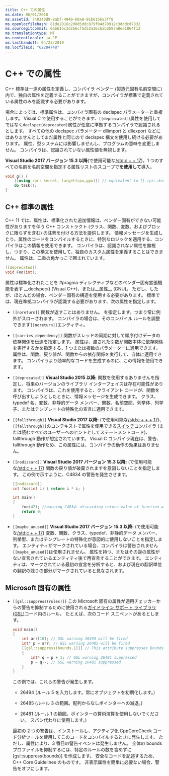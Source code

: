 ```yaml
---
title: C++ での属性
ms.date: 06/01/2018
ms.assetid: 748340d9-8abf-4940-b0a0-91b6156a3ff8
ms.openlocfilehash: 81de2816c208d5ddc879f04d70912c3dddcd7832
ms.sourcegitcommit: 0ab61bc3d2b6cfbd52a16c6ab2b97a8ea1864f12
ms.translationtype: MT
ms.contentlocale: ja-JP
ms.lasthandoff: 04/23/2019
ms.locfileid: "62284748"
---
```

# <a name="attributes-in-c"></a>C++ での属性

C++ 標準は一連の属性を定義し、コンパイラ ベンダー (製造元固有名前空間に) 内で、独自の属性を定義することができますが、コンパイラが標準で定義されている属性のみを認識する必要があります。

場合によっては、標準属性は、コンパイラ固有の declspec パラメーターと重複します。 Visual C で使用することができます、`[[deprecated]]`属性を使用してではなく`declspec(deprecated)`属性が任意に準拠するコンパイラで認識されるとします。 すべての他の declspec パラメーター dllimport と dllexport などにはありませんとしてまだ属性と同じので declspec 構文を使用し続ける必要があります。 属性、型システムには影響しませんし、プログラムの意味を変更しません。 コンパイラは、認識されていない属性値を無視します。

**Visual Studio 2017 バージョン 15.3 以降**(で使用可能な[/std:c + + 17](../build/reference/std-specify-language-standard-version.md))。1 つのすべての名前を名前空間を指定する属性リストのスコープで**を使用して**導入。

```cpp
void g() {
    [[using rpr: kernel, target(cpu,gpu)]] // equivalent to [[ rpr::kernel, rpr::target(cpu,gpu) ]]
    do task();
}
```

## <a name="c-standard-attributes"></a>C++ 標準の属性

C++ 11 では、属性は、標準化された追加情報は、ベンダー固有ができない可能性がありますを伴う C++ コンストラクト (クラス、関数、変数、およびブロックに限らずを含む) の注釈を付ける方法を提供します。 情報メッセージを生成したり、属性のコードをコンパイルするときに、特別なロジックを適用する、コンパイラはこの情報を使用できます。 コンパイラは、認識されない属性を無視し、つまり、この構文を使用して、独自のカスタム属性を定義することはできません。 属性は、二重の角かっこで囲まれています。

```cpp
[[deprecated]]
void Foo(int);
```

属性は標準化されたことを #pragma ディレクティブなどのベンダー固有拡張機能を表す __declspec() (Visual C++)、または&#95;&#95;属性&#95;&#95; (GNU)。 ただし、したが、ほとんどの場合、ベンダー固有の構造を使用する必要があります。 標準では、現在準拠コンパイラが認識する必要があります、次の属性を指定します。

- `[[noreturn]]` 関数が返すことはありません。 を指定します。つまり常に例外がスローされます。 コンパイラの場合は、そのコンパイル ルールを調整できます`[[noreturn]]`エンティティ。

- `[[carries_dependency]]` 関数がスレッドの同期に対して順序付けデータの依存関係を伝達を指定します。 属性は、渡された引数が関数本体に依存関係を実行するかを指定する、1 つまたは複数のパラメーターに適用できます。 属性は、関数、戻り値が、関数からの依存関係を実行して、自体に適用できます。 コンパイラより効率的なコードを生成するのに、この情報を使用できます。

- `[[deprecated]]` **Visual Studio 2015 以降:** 関数を使用するありませんを指定し、将来のバージョンのライブラリ インターフェイスは存在可能性があります。 コンパイラは、これを使用すると、クライアント コードが、関数を呼び出すしようとしたときに、情報メッセージを生成できます。 クラス、typedef 名、変数、非静的データ メンバー、関数、名前空間、列挙体、列挙子、またはテンプレートの特殊化の宣言に適用できます。

- `[[fallthrough]]` **Visual Studio 2017 以降:** (で使用可能な[/std:c + + + 17](../build/reference/std-specify-language-standard-version.md))、`[[fallthrough]]`のコンテキストで属性を使用できる[スイッチ](switch-statement-cpp.md)コンパイラ (または読むすべてのユーザーへのヒントとしてステートメントコード)、fallthrough 動作が想定されています。 Visual C コンパイラ現在は、警告、fallthrough 動作ため、この属性には、コンパイラの動作の効果はありません。

- `[[nodiscard]]` **Visual Studio 2017 バージョン 15.3 以降:** (で使用可能な[/std:c + + 17](../build/reference/std-specify-language-standard-version.md)) 関数の戻り値が破棄されますを意図しないことを指定します。 この例で示すように、C4834 の警告を発生させます。

    ```cpp
    [[nodiscard]]
    int foo(int i) { return i * i; }

    int main()
    {
        foo(42); //warning C4834: discarding return value of function with 'nodiscard' attribute
        return 0;
    }
    ```

- `[[maybe_unused]]` **Visual Studio 2017 バージョン 15.3 以降:** (で使用可能な[/std:c + + 17](../build/reference/std-specify-language-standard-version.md)) 変数、関数、クラス、typedef、非静的データ メンバー、列挙型、またはテンプレートの特殊化が意図的に使用しないことを指定します。 エンティティがマークされている場合、コンパイラは警告されません`[[maybe_unused]]`は使用されません。 属性を持つ、またはその逆の属性がない宣言されているエンティティ後で再宣言することができます。 エンティティは、マークされている最初の宣言を分析すると、および現在の翻訳単位の翻訳の残りの部分がマークされていると見なされます。

## <a name="microsoft-specific-attributes"></a>Microsoft 固有の属性

- `[[gsl::suppress(rules)]]` この Microsoft 固有の属性が適用チェッカーからの警告を抑制するために使用される[ガイドライン サポート ライブラリ (GSL)](https://github.com/Microsoft/GSL)コード内のルール。 たとえば、次のコード スニペットがあるとします。

    ```cpp
    void main()
    {
        int arr[10]; // GSL warning 26494 will be fired
        int* p = arr; // GSL warning 26485 will be fired
        [[gsl::suppress(bounds.1)]] // This attribute suppresses Bounds rule #1
        {
            int* q = p + 1; // GSL warning 26481 suppressed
            p = q--; // GSL warning 26481 suppressed
        }
    }
    ```

  この例では、これらの警告が発生します。

  - 26494 (ルール 5 を入力します。常にオブジェクトを初期化します。)

  - 26485 (ルール 3 の範囲。配列からなしポインターへの減退。)

  - 26481 (ルール 1 の範囲。ポインターの算術演算を使用しないでください。 スパン代わりに使用します。)

  最初の 2 つの警告は、インストールし、アクティブ化 CppCoreCheck コード分析ツールを使用してこのコードをコンパイルするときに発生します。 ただし、属性により、3 番目の警告イベントは発生しません。 全体の bounds プロファイルを抑制するには、特定のルールの数を含めずに [gsl::suppress(bounds)] を作成します。 安全なコードを記述するため、C++ Core Guidelines のものです。 非表示属性を簡単に必要ない場合、警告をオフにします。